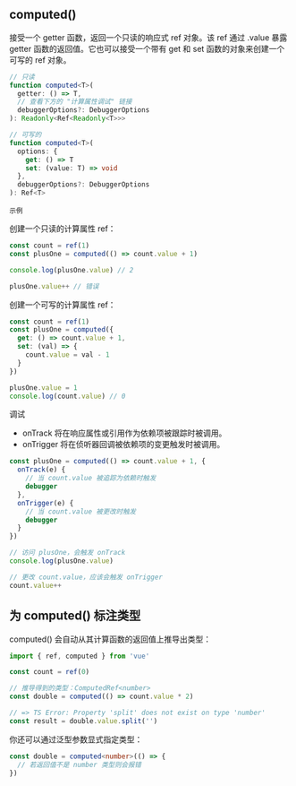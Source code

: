 ## computed()
接受一个 getter 函数，返回一个只读的响应式 ref 对象。该 ref 通过 .value 暴露 getter 函数的返回值。它也可以接受一个带有 get 和 set 函数的对象来创建一个可写的 ref 对象。

```ts
// 只读
function computed<T>(
  getter: () => T,
  // 查看下方的 "计算属性调试" 链接
  debuggerOptions?: DebuggerOptions
): Readonly<Ref<Readonly<T>>>

// 可写的
function computed<T>(
  options: {
    get: () => T
    set: (value: T) => void
  },
  debuggerOptions?: DebuggerOptions
): Ref<T>
```

`示例`

创建一个只读的计算属性 ref：

```js
const count = ref(1)
const plusOne = computed(() => count.value + 1)

console.log(plusOne.value) // 2

plusOne.value++ // 错误
```

创建一个可写的计算属性 ref：
```js
const count = ref(1)
const plusOne = computed({
  get: () => count.value + 1,
  set: (val) => {
    count.value = val - 1
  }
})

plusOne.value = 1
console.log(count.value) // 0
```

调试

- onTrack 将在响应属性或引用作为依赖项被跟踪时被调用。
- onTrigger 将在侦听器回调被依赖项的变更触发时被调用。


```js
const plusOne = computed(() => count.value + 1, {
  onTrack(e) {
    // 当 count.value 被追踪为依赖时触发
    debugger
  },
  onTrigger(e) {
    // 当 count.value 被更改时触发
    debugger
  }
})

// 访问 plusOne，会触发 onTrack
console.log(plusOne.value)

// 更改 count.value，应该会触发 onTrigger
count.value++
```

## 为 computed() 标注类型
computed() 会自动从其计算函数的返回值上推导出类型：

```ts
import { ref, computed } from 'vue'

const count = ref(0)

// 推导得到的类型：ComputedRef<number>
const double = computed(() => count.value * 2)

// => TS Error: Property 'split' does not exist on type 'number'
const result = double.value.split('')
```

你还可以通过泛型参数显式指定类型：

```ts
const double = computed<number>(() => {
  // 若返回值不是 number 类型则会报错
})
```
